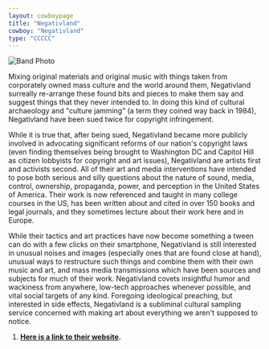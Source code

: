 ```yaml
---
layout: cowboypage
title: "Negativland"
cowboy: "Negativland"
type: "CCCCC"
---
```

![Band Photo](https://images.squarespace-cdn.com/content/v1/5d33a1f97b99b80001812595/1564337345302-GITQ9ZVNJRLWGIC5LDZ9/ke17ZwdGBToddI8pDm48kPFe7GRv-z6-eUUj59yMUBp7gQa3H78H3Y0txjaiv_0fDoOvxcdMmMKkDsyUqMSsMWxHk725yiiHCCLfrh8O1z5QPOohDIaIeljMHgDF5CVlOqpeNLcJ80NK65_fV7S1UdHnU5UPlslp7CCIof1ArL7avhJisDfdwElSuW6zpBDSYIU5blbDmN6a0_3pd8Fnhg/negativland_1997+Rose+Whitaker+and+Negativland_7.jpg?format=1000w)

Mixing original materials and original music with things taken from corporately owned mass culture and the world around them, Negativland surreally re-arrange these found bits and pieces to make them say and suggest things that they never intended to. In doing this kind of cultural archaeology and "culture jamming" (a term they coined way back in 1984), Negativland have been sued twice for copyright infringement.

While it is true that, after being sued, Negativland became more publicly involved in advocating significant reforms of our nation's copyright laws (even finding themselves being brought to Washington DC and Capitol Hill as citizen lobbyists for copyright and art issues), Negativland are artists first and activists second. All of their art and media interventions have intended to pose both serious and silly questions about the nature of sound, media, control, ownership, propaganda, power, and perception in the United States of America. Their work is now referenced and taught in many college courses in the US, has been written about and cited in over 150 books and legal journals, and they sometimes lecture about their work here and in Europe.

While their tactics and art practices have now become something a tween can do with a few clicks on their smartphone, Negativland is still interested in unusual noises and images (especially ones that are found close at hand), unusual ways to restructure such things and combine them with their own music and art, and mass media transmissions which have been sources and subjects for much of their work. Negativland covets insightful humor and wackiness from anywhere, low-tech approaches whenever possible, and vital social targets of any kind. Foregoing ideological preaching, but interested in side effects, Negativland is a subliminal cultural sampling service concerned with making art about everything we aren't supposed to notice.

1. **[Here is a link to their website](https://www.negativlandtruefalse.com/).**
